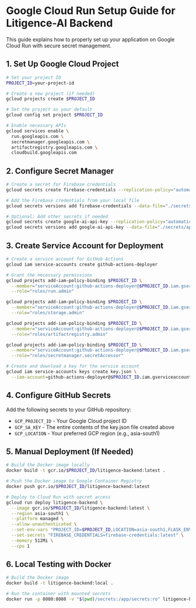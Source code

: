 # Google Cloud Run Setup Guide for Litigence-AI Backend

This guide explains how to properly set up your application on Google Cloud Run with secure secret management.

## 1. Set Up Google Cloud Project

```bash
# Set your project ID
PROJECT_ID=your-project-id

# Create a new project (if needed)
gcloud projects create $PROJECT_ID

# Set the project as your default
gcloud config set project $PROJECT_ID

# Enable necessary APIs
gcloud services enable \
  run.googleapis.com \
  secretmanager.googleapis.com \
  artifactregistry.googleapis.com \
  cloudbuild.googleapis.com
```

## 2. Configure Secret Manager

```bash
# Create a secret for Firebase credentials
gcloud secrets create firebase-credentials --replication-policy="automatic"

# Add the Firebase credentials from your local file
gcloud secrets versions add firebase-credentials --data-file="./secrets/litigence-ai-firebase-adminsdk-fbsvc-d1986c607b.json"

# Optional: Add other secrets if needed
gcloud secrets create google-ai-api-key --replication-policy="automatic"
gcloud secrets versions add google-ai-api-key --data-file="./secrets/api-key.txt"
```

## 3. Create Service Account for Deployment

```bash
# Create a service account for GitHub Actions
gcloud iam service-accounts create github-actions-deployer

# Grant the necessary permissions
gcloud projects add-iam-policy-binding $PROJECT_ID \
  --member="serviceAccount:github-actions-deployer@$PROJECT_ID.iam.gserviceaccount.com" \
  --role="roles/run.admin"

gcloud projects add-iam-policy-binding $PROJECT_ID \
  --member="serviceAccount:github-actions-deployer@$PROJECT_ID.iam.gserviceaccount.com" \
  --role="roles/storage.admin"

gcloud projects add-iam-policy-binding $PROJECT_ID \
  --member="serviceAccount:github-actions-deployer@$PROJECT_ID.iam.gserviceaccount.com" \
  --role="roles/artifactregistry.admin"

gcloud projects add-iam-policy-binding $PROJECT_ID \
  --member="serviceAccount:github-actions-deployer@$PROJECT_ID.iam.gserviceaccount.com" \
  --role="roles/secretmanager.secretAccessor"

# Create and download a key for the service account
gcloud iam service-accounts keys create key.json \
  --iam-account=github-actions-deployer@$PROJECT_ID.iam.gserviceaccount.com
```

## 4. Configure GitHub Secrets

Add the following secrets to your GitHub repository:

- `GCP_PROJECT_ID` - Your Google Cloud project ID
- `GCP_SA_KEY` - The entire contents of the key.json file created above
- `GCP_LOCATION` - Your preferred GCP region (e.g., asia-south1)

## 5. Manual Deployment (If Needed)

```bash
# Build the Docker image locally
docker build -t gcr.io/$PROJECT_ID/litigence-backend:latest .

# Push the Docker image to Google Container Registry
docker push gcr.io/$PROJECT_ID/litigence-backend:latest

# Deploy to Cloud Run with secret access
gcloud run deploy litigence-backend \
  --image gcr.io/$PROJECT_ID/litigence-backend:latest \
  --region asia-south1 \
  --platform managed \
  --allow-unauthenticated \
  --set-env-vars "PROJECT_ID=$PROJECT_ID,LOCATION=asia-south1,FLASK_ENV=production" \
  --set-secrets "FIREBASE_CREDENTIALS=firebase-credentials:latest" \
  --memory 512Mi \
  --cpu 1
```

## 6. Local Testing with Docker

```bash
# Build the Docker image
docker build -t litigence-backend:local .

# Run the container with mounted secrets
docker run -p 8080:8080 -v "$(pwd)/secrets:/app/secrets:ro" litigence-backend:local
```
